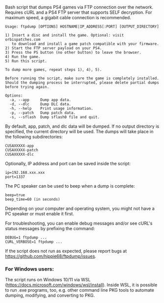 Bash script that dumps PS4 games via FTP connection over the network.
Requires cURL and a PS4 FTP server that supports SELF decryption.
For maximum speed, a gigabit cable connection is recommended.

    Usage: ftpdump [OPTIONS] HOSTNAME|IP_ADDRESS[:PORT] [OUTPUT_DIRECTORY]
    
    1) Insert a disc and install the game. Optional: visit orbispatches.com
       to download and install a game patch compatible with your firmware.
    2) Start the FTP server payload on your PS4.
    3) Press the PS button (no other button) to leave the browser.
    4) Run the game.
    5) Run this script.

    To dump more games, repeat steps 1), 4), 5).

    Before running the script, make sure the game is completely installed.
    Should the dumping process be interrupted, please delete partial dumps
    before trying again.

    Options:
      -a, --app     Dump app data.
      -d, --dlc     Dump DLC data.
      -h, --help    Print usage information.
      -p, --patch   Dump patch data.
      -s, --sflash  Dump sflash0 file and quit.

By default, app, patch, and dlc data will be dumped. If no output directory is specified, the current directory will be used.
The dumps will take place in the following subdirectories:

    CUSAXXXXX-app
    CUSAXXXXX-patch
    CUSAXXXXX-dlc

Optionally, IP address and port can be saved inside the script:

    ip=192.168.xxx.xxx
    port=1337

The PC speaker can be used to beep when a dump is complete:

    beep=true
    beep_time=60 (in seconds)

Depending on your computer and operating system, you might not have a PC speaker or must enable it first.

For troubleshooting, you can enable debug messages and/or see cURL's status messages by prefixing the command:

    DEBUG=1 ftpdump ...
    CURL_VERBOSE=1 ftpdump ...

If the script does not run as expected, please report bugs at https://github.com/hippie68/ftpdump/issues.

### For Windows users:
The script runs on Windows 10/11 via WSL (https://docs.microsoft.com/windows/wsl/install). Inside WSL, it is possible to run .exe programs, too, e.g. other command line PKG tools to automate dumping, modifying, and converting to PKG.
